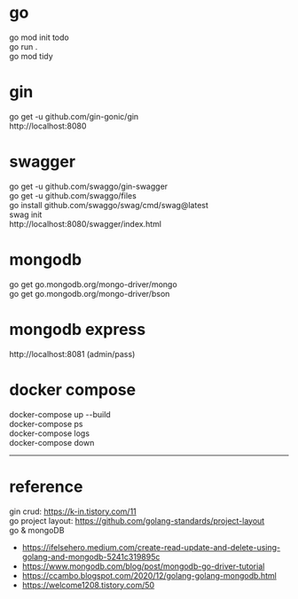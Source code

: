 # go
go mod init todo  
go run .  
go mod tidy  

# gin
go get -u github.com/gin-gonic/gin  
http://localhost:8080  

# swagger
go get -u github.com/swaggo/gin-swagger  
go get -u github.com/swaggo/files  
go install github.com/swaggo/swag/cmd/swag@latest  
swag init  
http://localhost:8080/swagger/index.html  

# mongodb
go get go.mongodb.org/mongo-driver/mongo  
go get go.mongodb.org/mongo-driver/bson  

# mongodb express
http://localhost:8081 (admin/pass)

# docker compose
docker-compose up --build  
docker-compose ps  
docker-compose logs  
docker-compose down  

---
# reference
gin crud: https://k-in.tistory.com/11    
go project layout: https://github.com/golang-standards/project-layout   
go & mongoDB
- https://ifelsehero.medium.com/create-read-update-and-delete-using-golang-and-mongodb-5241c319895c
- https://www.mongodb.com/blog/post/mongodb-go-driver-tutorial
- https://ccambo.blogspot.com/2020/12/golang-golang-mongodb.html
- https://welcome1208.tistory.com/50

